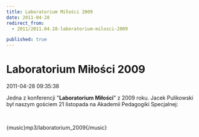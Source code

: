```yaml
---
title: Laboratorium Miłości 2009
date: 2011-04-28
redirect_from: 
  - 2011/2011.04.28-laboratorium-milosci-2009

published: true
---
```




# Laboratorium Miłości 2009

<time>2011-04-28 09:35:38</time>


Jedna z konferencji "**Laboratorium Miłości**" z 2009 roku. Jacek Pulikowski był naszym gościem 21 listopada na Akademii Pedagogiki Specjalnej:


 


{music}mp3/laboratorium_2009{/music}


<!--{{json:{"created_date":"2011-04-28 09:35:38","publish_down":"0000-00-00 00:00:00","id":"145"}}}-->